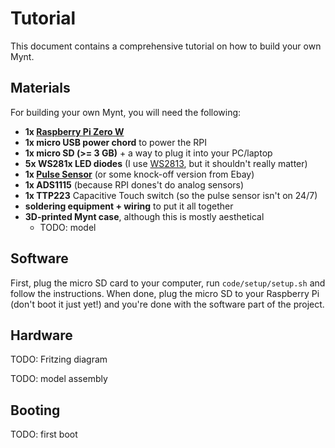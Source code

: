 # Tutorial
This document contains a comprehensive tutorial on how to build your own Mynt.

## Materials
For building your own Mynt, you will need the following:
- **1x [Raspberry Pi Zero W](https://www.raspberrypi.org/pi-zero-w/)**
- **1x micro USB power chord** to power the RPI
- **1x micro SD (>= 3 GB)** + a way to plug it into your PC/laptop
- **5x WS281x LED diodes** (I use [WS2813](http://www.addressable-led.com/Products/WS2813-LED-Chip.html), but it shouldn't really matter)
- **1x [Pulse Sensor](https://pulsesensor.com/)** (or some knock-off version from Ebay)
- **1x ADS1115** (because RPI dones't do analog sensors)
- **1x TTP223** Capacitive Touch switch (so the pulse sensor isn't on 24/7)
- **soldering equipment + wiring** to put it all together
- **3D-printed Mynt case**, although this is mostly aesthetical
	- TODO: model

## Software
First, plug the micro SD card to your computer, run `code/setup/setup.sh` and follow the instructions. When done, plug the micro SD to your Raspberry Pi (don't boot it just yet!) and you're done with the software part of the project.

## Hardware

TODO: Fritzing diagram

TODO: model assembly

## Booting

TODO: first boot
